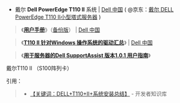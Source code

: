 
- 戴尔 **Dell PowerEdge T110 II** 系统 | [Dell 中国](https://downloads.dell.com/) 
( @京东：[戴尔 DELL PowerEdge T110 II小型塔式服务器](https://item.jd.com/1220804.html) )

> 《[**用户手册**](https://downloads.dell.com/manuals/all-products/esuprt_ser_stor_net/esuprt_poweredge/poweredge-t110-2_owner%27s%20manual_zh-cn.pdf)》（[备份版](https://taoste.github.io/Hello-World/Technical%20File(PDF)/Dell/poweredge-t110-2_owner's%20manual_zh-cn.pdf)） | [Dell 中国](https://downloads.dell.com/) 

> 《[**T110 II 针对Windows 操作系统的驱动汇总**](https://www.dell.com/support/article/cn/zh/cnbsd1/sln289431/t110-ii-%E9%92%88%E5%AF%B9windows-%E6%93%8D%E4%BD%9C%E7%B3%BB%E7%BB%9F%E7%9A%84%E9%A9%B1%E5%8A%A8%E6%B1%87%E6%80%BB?lang=zh)》 | [Dell 中国](https://downloads.dell.com/) 

> 《[**用于服务器的Dell SupportAssist 版本1.0.1 用户指南**](https://topics-cdn.dell.com/pdf/dell-suppasst-srvrs-v1.0.1_Users-Guide_zh-cn.pdf)》

戴尔T110 II （S100阵列卡）

引用：
> - [【关键词：DELL+T110+II+系统安装总结】](http://www.itdaan.com/keywords/DELL+T110+II+%E7%B3%BB%E7%BB%9F%E5%AE%89%E8%A3%85%E6%80%BB%E7%BB%93.html) - 开发者知识库
